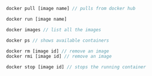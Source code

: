 

```javascript
docker pull [image name] // pulls from docker hub
```

```javascript
docker run [image name] 
```

```javascript
docker images // list all the images
```

```javascript
docker ps // shows available containers
```

```javascript
docker rm [image id] // remove an image
docker rmi [image id] // remove an image
```

```javascript
docker stop [image id] // stops the running container
```
